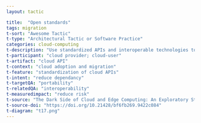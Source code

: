 ```yaml
---
layout: tactic

title:  "Open standards"
tags: migration
t-sort: "Awesome Tactic"
t-type: "Architectural Tactic or Software Practice"
categories: cloud-computing
t-description: "Use standardized APIs and interoperable technologies to mitigate vendor lock-in in cloud services."
t-participant: "cloud provider; cloud-user"
t-artifact: "cloud API"
t-context: "cloud adoption and migration"
t-feature: "standardization of cloud APIs"
t-intent: "reduce dependancy"
t-targetQA: "portability"
t-relatedQA: "interoperability"
t-measuredimpact: "reduce risk"
t-source: "The Dark Side of Cloud and Edge Computing: An Exploratory Study"
t-source-doi: "https://doi.org/10.21428/bf6fb269.9422c084"
t-diagram: "t17.png"
---
```

